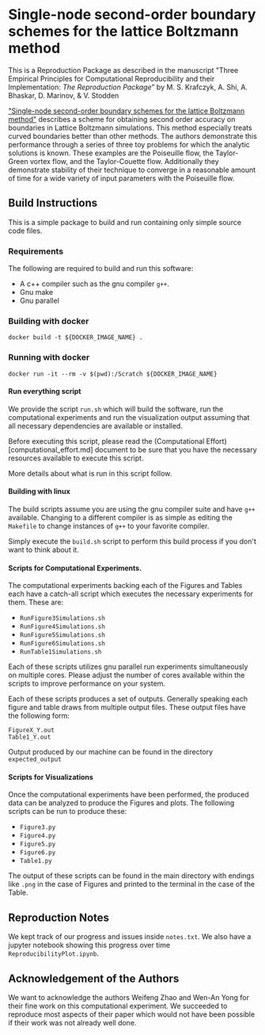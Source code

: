 # Single-node second-order boundary schemes for the lattice Boltzmann method

This is a Reproduction Package as described in the manuscript "Three Empirical
Principles for Computational Reproducibility and their Implementation:
*The Reproduction Package*” by M. S. Krafczyk, A. Shi, A. Bhaskar,
D. Marinov, & V. Stodden

["Single-node second-order boundary schemes for the lattice Boltzmann method"](https://dx.doi.org/10.1016/j.jcp.2016.10.049)
describes a scheme for obtaining second order
accuracy on boundaries in Lattice Boltzmann simulations. This method especially
treats curved boundaries better than other methods. The authors demonstrate
this performance through a series of three toy problems for which the analytic
solutions is known. These examples are the Poiseuille flow, the Taylor-Green
vortex flow, and the Taylor-Couette flow. Additionally they demonstrate
stability of their technique to converge in a reasonable amount of time for a
wide variety of input parameters with the Poiseuille flow.

## Build Instructions

This is a simple package to build and run containing only simple source code files.

### Requirements

The following are required to build and run this software:

* A c++ compiler such as the gnu compiler `g++`.
* Gnu make
* Gnu parallel

### Building with docker

    docker build -t ${DOCKER_IMAGE_NAME} .

### Running with docker

    docker run -it --rm -v $(pwd):/Scratch ${DOCKER_IMAGE_NAME}

#### Run everything script

We provide the script `run.sh` which will build the software, run the computational experiments and run the visualization output assuming that all necessary dependencies are available or installed.

Before executing this script, please read the (Computational Effort)[computational_effort.md] document to be sure that you have the necessary resources available to execute this script.

More details about what is run in this script follow.

#### Building with linux

The build scripts assume you are using the gnu compiler suite and have `g++` available. Changing to a different compiler is as simple as editing the `Makefile` to change instances of `g++` to your favorite compiler.

Simply execute the `build.sh` script to perform this build process if you don't want to think about it.

#### Scripts for Computational Experiments.

The computational experiments backing each of the Figures and Tables each have a catch-all script which executes the necessary experiments for them. These are:

* `RunFigure3Simulations.sh`
* `RunFigure4Simulations.sh`
* `RunFigure5Simulations.sh`
* `RunFigure6Simulations.sh`
* `RunTable1Simulations.sh`

Each of these scripts utilizes gnu parallel run experiments simultaneously on multiple cores. Please adjust the number of cores available within the scripts to improve performance on your system.

Each of these scripts produces a set of outputs. Generally speaking each figure and table draws from multiple output files. These output files have the following form:

    FigureX_Y.out
    Table1_Y.out

Output produced by our machine can be found in the directory `expected_output`

#### Scripts for Visualizations

Once the computational experiments have been performed, the produced data can be analyzed to produce the Figures and plots. The following scripts can be run to produce these:

* `Figure3.py`
* `Figure4.py`
* `Figure5.py`
* `Figure6.py`
* `Table1.py`

The output of these scripts can be found in the main directory with endings like `.png` in the case of Figures and printed to the terminal in the case of the Table.

## Reproduction Notes

We kept track of our progress and issues inside `notes.txt`. We also have a jupyter notebook showing this progress over time `ReproducibilityPlot.ipynb`.

## Acknowledgement of the Authors

We want to acknowledge the authors Weifeng Zhao and Wen-An Yong for their fine work on this computational experiment. We succeeded to reproduce most aspects of their paper which would not have been possible if their work was not already well done.
